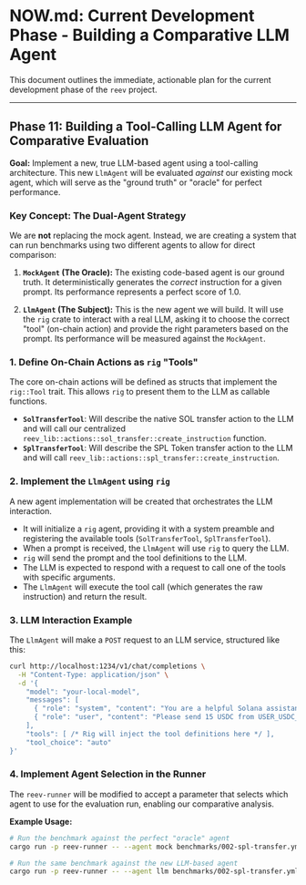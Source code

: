 # NOW.md: Current Development Phase - Building a Comparative LLM Agent

This document outlines the immediate, actionable plan for the current development phase of the `reev` project.

---

## Phase 11: Building a Tool-Calling LLM Agent for Comparative Evaluation

**Goal:** Implement a new, true LLM-based agent using a tool-calling architecture. This new `LlmAgent` will be evaluated *against* our existing mock agent, which will serve as the "ground truth" or "oracle" for perfect performance.

### Key Concept: The Dual-Agent Strategy

We are **not** replacing the mock agent. Instead, we are creating a system that can run benchmarks using two different agents to allow for direct comparison:

1.  **`MockAgent` (The Oracle):** The existing code-based agent is our ground truth. It deterministically generates the *correct* instruction for a given prompt. Its performance represents a perfect score of 1.0.

2.  **`LlmAgent` (The Subject):** This is the new agent we will build. It will use the `rig` crate to interact with a real LLM, asking it to choose the correct "tool" (on-chain action) and provide the right parameters based on the prompt. Its performance will be measured against the `MockAgent`.

### 1. Define On-Chain Actions as `rig` "Tools"

The core on-chain actions will be defined as structs that implement the `rig::Tool` trait. This allows `rig` to present them to the LLM as callable functions.

-   **`SolTransferTool`**: Will describe the native SOL transfer action to the LLM and will call our centralized `reev_lib::actions::sol_transfer::create_instruction` function.
-   **`SplTransferTool`**: Will describe the SPL Token transfer action to the LLM and will call `reev_lib::actions::spl_transfer::create_instruction`.

### 2. Implement the `LlmAgent` using `rig`

A new agent implementation will be created that orchestrates the LLM interaction.

-   It will initialize a `rig` agent, providing it with a system preamble and registering the available tools (`SolTransferTool`, `SplTransferTool`).
-   When a prompt is received, the `LlmAgent` will use `rig` to query the LLM.
-   `rig` will send the prompt and the tool definitions to the LLM.
-   The LLM is expected to respond with a request to call one of the tools with specific arguments.
-   The `LlmAgent` will execute the tool call (which generates the raw instruction) and return the result.

### 3. LLM Interaction Example

The `LlmAgent` will make a `POST` request to an LLM service, structured like this:

```bash
curl http://localhost:1234/v1/chat/completions \
  -H "Content-Type: application/json" \
  -d '{
    "model": "your-local-model",
    "messages": [
      { "role": "system", "content": "You are a helpful Solana assistant. Your goal is to generate the correct transaction to fulfill the user''s request by using the provided tools." },
      { "role": "user", "content": "Please send 15 USDC from USER_USDC_ATA to RECIPIENT_USDC_ATA." }
    ],
    "tools": [ /* Rig will inject the tool definitions here */ ],
    "tool_choice": "auto"
}'
```

### 4. Implement Agent Selection in the Runner

The `reev-runner` will be modified to accept a parameter that selects which agent to use for the evaluation run, enabling our comparative analysis.

**Example Usage:**

```bash
# Run the benchmark against the perfect "oracle" agent
cargo run -p reev-runner -- --agent mock benchmarks/002-spl-transfer.yml

# Run the same benchmark against the new LLM-based agent
cargo run -p reev-runner -- --agent llm benchmarks/002-spl-transfer.yml
```
